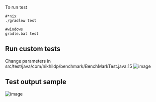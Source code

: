To run test

```
#*nix
./gradlew test
```
```
#windows
gradle.bat test
```
## Run custom tests
Change parameters in src/test/java/com/nikhildp/benchmark/BenchMarkTest.java:15
![image](https://github.com/nikhildp/MapBenchMark/assets/20813168/2fde64fd-c634-4c22-bdf3-f86a2293c8e8)


## Test output sample
![image](https://github.com/nikhildp/MapBenchMark/assets/20813168/3b368bde-1c37-4dc7-aca6-770aa791a4d9)

